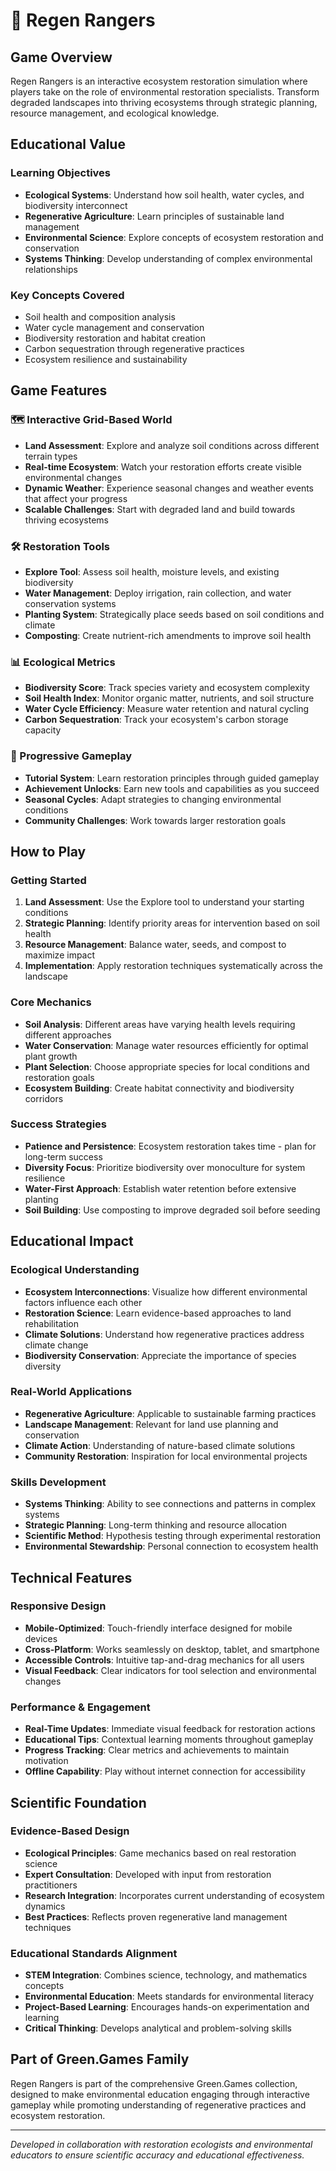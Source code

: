 # 🌱 Regen Rangers

## Game Overview
Regen Rangers is an interactive ecosystem restoration simulation where players take on the role of environmental restoration specialists. Transform degraded landscapes into thriving ecosystems through strategic planning, resource management, and ecological knowledge.

## Educational Value

### Learning Objectives
- **Ecological Systems**: Understand how soil health, water cycles, and biodiversity interconnect
- **Regenerative Agriculture**: Learn principles of sustainable land management
- **Environmental Science**: Explore concepts of ecosystem restoration and conservation
- **Systems Thinking**: Develop understanding of complex environmental relationships

### Key Concepts Covered
- Soil health and composition analysis
- Water cycle management and conservation
- Biodiversity restoration and habitat creation
- Carbon sequestration through regenerative practices
- Ecosystem resilience and sustainability

## Game Features

### 🗺️ Interactive Grid-Based World
- **Land Assessment**: Explore and analyze soil conditions across different terrain types
- **Real-time Ecosystem**: Watch your restoration efforts create visible environmental changes
- **Dynamic Weather**: Experience seasonal changes and weather events that affect your progress
- **Scalable Challenges**: Start with degraded land and build towards thriving ecosystems

### 🛠️ Restoration Tools
- **Explore Tool**: Assess soil health, moisture levels, and existing biodiversity
- **Water Management**: Deploy irrigation, rain collection, and water conservation systems
- **Planting System**: Strategically place seeds based on soil conditions and climate
- **Composting**: Create nutrient-rich amendments to improve soil health

### 📊 Ecological Metrics
- **Biodiversity Score**: Track species variety and ecosystem complexity
- **Soil Health Index**: Monitor organic matter, nutrients, and soil structure
- **Water Cycle Efficiency**: Measure water retention and natural cycling
- **Carbon Sequestration**: Track your ecosystem's carbon storage capacity

### 🎯 Progressive Gameplay
- **Tutorial System**: Learn restoration principles through guided gameplay
- **Achievement Unlocks**: Earn new tools and capabilities as you succeed
- **Seasonal Cycles**: Adapt strategies to changing environmental conditions
- **Community Challenges**: Work towards larger restoration goals

## How to Play

### Getting Started
1. **Land Assessment**: Use the Explore tool to understand your starting conditions
2. **Strategic Planning**: Identify priority areas for intervention based on soil health
3. **Resource Management**: Balance water, seeds, and compost to maximize impact
4. **Implementation**: Apply restoration techniques systematically across the landscape

### Core Mechanics
- **Soil Analysis**: Different areas have varying health levels requiring different approaches
- **Water Conservation**: Manage water resources efficiently for optimal plant growth
- **Plant Selection**: Choose appropriate species for local conditions and restoration goals
- **Ecosystem Building**: Create habitat connectivity and biodiversity corridors

### Success Strategies
- **Patience and Persistence**: Ecosystem restoration takes time - plan for long-term success
- **Diversity Focus**: Prioritize biodiversity over monoculture for system resilience
- **Water-First Approach**: Establish water retention before extensive planting
- **Soil Building**: Use composting to improve degraded soil before seeding

## Educational Impact

### Ecological Understanding
- **Ecosystem Interconnections**: Visualize how different environmental factors influence each other
- **Restoration Science**: Learn evidence-based approaches to land rehabilitation
- **Climate Solutions**: Understand how regenerative practices address climate change
- **Biodiversity Conservation**: Appreciate the importance of species diversity

### Real-World Applications
- **Regenerative Agriculture**: Applicable to sustainable farming practices
- **Landscape Management**: Relevant for land use planning and conservation
- **Climate Action**: Understanding of nature-based climate solutions
- **Community Restoration**: Inspiration for local environmental projects

### Skills Development
- **Systems Thinking**: Ability to see connections and patterns in complex systems
- **Strategic Planning**: Long-term thinking and resource allocation
- **Scientific Method**: Hypothesis testing through experimental restoration
- **Environmental Stewardship**: Personal connection to ecosystem health

## Technical Features

### Responsive Design
- **Mobile-Optimized**: Touch-friendly interface designed for mobile devices
- **Cross-Platform**: Works seamlessly on desktop, tablet, and smartphone
- **Accessible Controls**: Intuitive tap-and-drag mechanics for all users
- **Visual Feedback**: Clear indicators for tool selection and environmental changes

### Performance & Engagement
- **Real-Time Updates**: Immediate visual feedback for restoration actions
- **Educational Tips**: Contextual learning moments throughout gameplay
- **Progress Tracking**: Clear metrics and achievements to maintain motivation
- **Offline Capability**: Play without internet connection for accessibility

## Scientific Foundation

### Evidence-Based Design
- **Ecological Principles**: Game mechanics based on real restoration science
- **Expert Consultation**: Developed with input from restoration practitioners
- **Research Integration**: Incorporates current understanding of ecosystem dynamics
- **Best Practices**: Reflects proven regenerative land management techniques

### Educational Standards Alignment
- **STEM Integration**: Combines science, technology, and mathematics concepts
- **Environmental Education**: Meets standards for environmental literacy
- **Project-Based Learning**: Encourages hands-on experimentation and learning
- **Critical Thinking**: Develops analytical and problem-solving skills

## Part of Green.Games Family
Regen Rangers is part of the comprehensive Green.Games collection, designed to make environmental education engaging through interactive gameplay while promoting understanding of regenerative practices and ecosystem restoration.

---

*Developed in collaboration with restoration ecologists and environmental educators to ensure scientific accuracy and educational effectiveness.* 